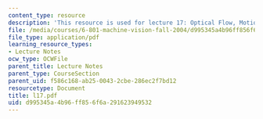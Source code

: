 ```yaml
---
content_type: resource
description: 'This resource is used for lecture 17: Optical Flow, Motion Field (continued).'
file: /media/courses/6-801-machine-vision-fall-2004/d995345a4b96ff856f6a291623949532_l17.pdf
file_type: application/pdf
learning_resource_types:
- Lecture Notes
ocw_type: OCWFile
parent_title: Lecture Notes
parent_type: CourseSection
parent_uid: f586c168-ab25-0043-2cbe-286ec2f7bd12
resourcetype: Document
title: l17.pdf
uid: d995345a-4b96-ff85-6f6a-291623949532
---
```


